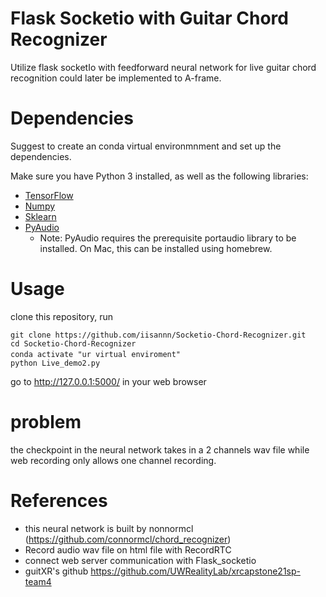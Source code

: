
# Flask Socketio with Guitar Chord Recognizer
Utilize flask socketIo with feedforward neural network for live guitar chord recognition could later be implemented to A-frame. 



# Dependencies
Suggest to create an conda virtual environmnment and set up the dependencies. 

Make sure you have Python 3 installed, as well as the following libraries:
- [TensorFlow](https://www.tensorflow.org/install/)
- [Numpy](http://www.numpy.org/)
- [Sklearn](http://scikit-learn.org/stable/)
- [PyAudio](https://people.csail.mit.edu/hubert/pyaudio/)
  * Note: PyAudio requires the prerequisite portaudio library to be installed. On Mac, this can be installed using homebrew.

# Usage

clone this repository,  run 

```
git clone https://github.com/iisannn/Socketio-Chord-Recognizer.git
cd Socketio-Chord-Recognizer
conda activate "ur virtual enviroment"　
python Live_demo2.py 
```

go to http://127.0.0.1:5000/ in your web browser 

# problem 
  the checkpoint in the neural network takes in a 2 channels wav file while web recording only allows one channel recording.


# References
- this neural network is built by nonnormcl (https://github.com/connormcl/chord_recognizer)
- Record audio wav file on html file with RecordRTC 
- connect web server communication with Flask_socketio 
- guitXR's github https://github.com/UWRealityLab/xrcapstone21sp-team4

